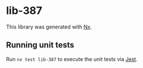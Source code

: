 # lib-387

This library was generated with [Nx](https://nx.dev).

## Running unit tests

Run `nx test lib-387` to execute the unit tests via [Jest](https://jestjs.io).
